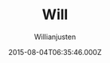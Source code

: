 ---
title: Will
github: https://github.com/willianjusten/will-jekyll-template
demo: https://willianjusten.github.io/will-jekyll-template/
author: Willianjusten
ssg:
  - Jekyll
cms:
  - Markdown
date: 2015-08-04T06:35:46.000Z
description: A simple Jekyll theme.
draft: true
publish_date: '2015-08-04T06:35:46Z'
update_date: '2020-10-05T15:31:49Z'
github_star: 375
github_fork: 438
disabled_reason: Github repo not found
---